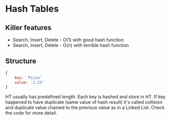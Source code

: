 # Hash Tables

## Killer features
- Search, Insert, Delete - O(1) with good hash function
- Search, Insert, Delete - O(n) with terrible hash function

## Structure
```js
{
    key: 'Pizza'
    value: '2.25'  
}
```
HT usually has predefined length.  Each key is hashed and store in HT. If key happened to have duplicate (same value 
of hash result) it's called collision and duplicate value chained to the previous value as in a Linked List. Check 
the code for more detail.
